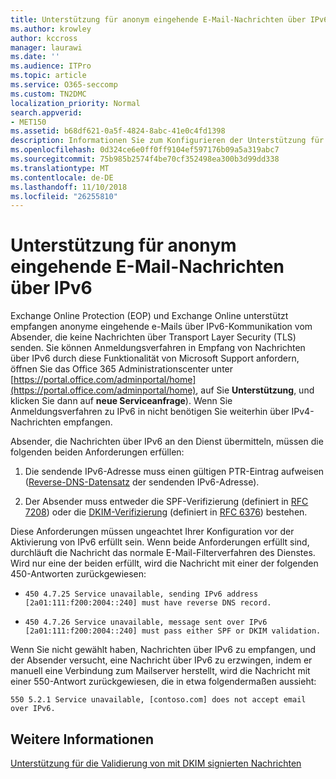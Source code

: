```yaml
---
title: Unterstützung für anonym eingehende E-Mail-Nachrichten über IPv6
ms.author: krowley
author: kccross
manager: laurawi
ms.date: ''
ms.audience: ITPro
ms.topic: article
ms.service: O365-seccomp
ms.custom: TN2DMC
localization_priority: Normal
search.appverid:
- MET150
ms.assetid: b68df621-0a5f-4824-8abc-41e0c4fd1398
description: Informationen Sie zum Konfigurieren der Unterstützung für anonyme Nachrichten von IPv6-Quellen für Exchange Online Protection und Exchange Online.
ms.openlocfilehash: 0d324ce6e0ff0ff9104ef597176b09a5a319abc7
ms.sourcegitcommit: 75b985b2574f4be70cf352498ea300b3d99dd338
ms.translationtype: MT
ms.contentlocale: de-DE
ms.lasthandoff: 11/10/2018
ms.locfileid: "26255810"
---
```

# <a name="support-for-anonymous-inbound-email-messages-over-ipv6"></a>Unterstützung für anonym eingehende E-Mail-Nachrichten über IPv6

Exchange Online Protection (EOP) und Exchange Online unterstützt empfangen anonyme eingehende e-Mails über IPv6-Kommunikation vom Absender, die keine Nachrichten über Transport Layer Security (TLS) senden. Sie können Anmeldungsverfahren in Empfang von Nachrichten über IPv6 durch diese Funktionalität von Microsoft Support anfordern, öffnen Sie das Office 365 Administrationscenter unter [https://portal.office.com/adminportal/home](https://portal.office.com/adminportal/home), auf Sie **Unterstützung**, und klicken Sie dann auf **neue Serviceanfrage**). Wenn Sie Anmeldungsverfahren zu IPv6 in nicht benötigen Sie weiterhin über IPv4-Nachrichten empfangen.
  
Absender, die Nachrichten über IPv6 an den Dienst übermitteln, müssen die folgenden beiden Anforderungen erfüllen:
  
1. Die sendende IPv6-Adresse muss einen gültigen PTR-Eintrag aufweisen ([Reverse-DNS-Datensatz](https://en.wikipedia.org/wiki/Reverse_DNS_lookup) der sendenden IPv6-Adresse). 
    
2. Der Absender muss entweder die SPF-Verifizierung (definiert in [RFC 7208](https://tools.ietf.org/html/rfc7208)) oder die [DKIM-Verifizierung](http://dkim.org/) (definiert in [RFC 6376](https://www.rfc-editor.org/rfc/rfc6376.txt)) bestehen.
    
Diese Anforderungen müssen ungeachtet Ihrer Konfiguration vor der Aktivierung von IPv6 erfüllt sein. Wenn beide Anforderungen erfüllt sind, durchläuft die Nachricht das normale E-Mail-Filterverfahren des Dienstes. Wird nur eine der beiden erfüllt, wird die Nachricht mit einer der folgenden 450-Antworten zurückgewiesen:
  
-  `450 4.7.25 Service unavailable, sending IPv6 address [2a01:111:f200:2004::240] must have reverse DNS record.`
    
-  `450 4.7.26 Service unavailable, message sent over IPv6 [2a01:111:f200:2004::240] must pass either SPF or DKIM validation.`
    
Wenn Sie nicht gewählt haben, Nachrichten über IPv6 zu empfangen, und der Absender versucht, eine Nachricht über IPv6 zu erzwingen, indem er manuell eine Verbindung zum Mailserver herstellt, wird die Nachricht mit einer 550-Antwort zurückgewiesen, die in etwa folgendermaßen aussieht:
  
 `550 5.2.1 Service unavailable, [contoso.com] does not accept email over IPv6.`
  
## <a name="for-more-information"></a>Weitere Informationen

[Unterstützung für die Validierung von mit DKIM signierten Nachrichten](support-for-validation-of-dkim-signed-messages.md)
  

